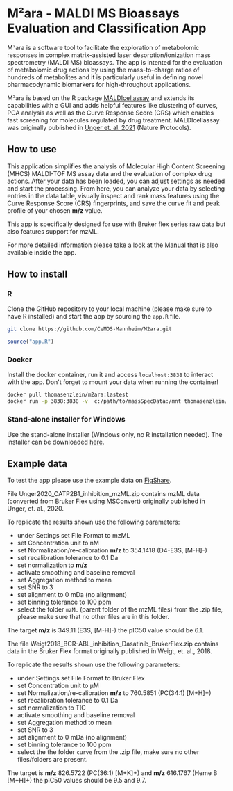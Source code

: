 # M²ara - MALDI MS Bioassays Evaluation and Classification App

M²ara is a software tool to facilitate the exploration of metabolomic responses in complex matrix-assisted laser desorption/ionization mass spectrometry (MALDI MS) bioassays. The app is intented for the evaluation of metabolomic drug actions by using the mass-to-charge ratios of hundreds of metabolites and it is particularly useful in defining novel pharmacodynamic biomarkers for high-throughput applications.

M²ara is based on the R package [MALDIcellassay](https://github.com/CeMOS-Mannheim/MALDIcellassay) and extends its capabilities with a GUI and adds helpful features like clustering of curves, PCA analysis as well as the Curve Response Score (CRS) which enables fast screening for molecules regulated by drug treatment. MALDIcellassay was originally published in [Unger et. al. 2021](https://www.nature.com/articles/s41596-021-00624-z) (Nature Protocols).

## How to use

This application simplifies the analysis of Molecular High Content Screening (MHCS) MALDI-TOF MS assay data and the evaluation of complex drug actions. After your data has been loaded, you can adjust settings as needed and start the processing. From here, you can analyze your data by selecting entries in the data table, visually inspect and rank mass features using the Curve Response Score (CRS) fingerprints, and save the curve fit and peak profile of your chosen **m/z** value. 

This app is specifically designed for use with Bruker flex series raw data but also features support for mzML.

For more detailed information please take a look at the [Manual](manual.md) that is also available inside the app.

## How to install 

### R

Clone the GitHub repository to your local machine (please make sure to have R installed) and start the app by sourcing the `app.R` file.

```bash
git clone https://github.com/CeMOS-Mannheim/M2ara.git
```

```R
source("app.R")
```

### Docker
Install the docker container, run it and access `localhost:3838` to interact with the app.
Don't forget to mount your data when running the container!

```bash
docker pull thomasenzlein/m2ara:lastest
docker run -p 3838:3838 -v  c:/path/to/massSpecData:/mnt thomasenzlein/m2ara:lastest
```

### Stand-alone installer for Windows
Use the stand-alone installer (Windows only, no R installation needed).
The installer can be downloaded [here](https://github.com/CeMOS-Mannheim/M2ara/releases/download/1.0/MALDIcellassay_1.0.exe).

## Example data
To test the app please use the example data on [FigShare](https://dx.doi.org/10.6084/m9.figshare.25736541). 

File Unger2020_OATP2B1_inhibition_mzML.zip contains mzML data (converted from Bruker Flex using MSConvert) originally published in Unger, et. al., 2020.


To replicate the results shown use the following parameters:

- under Settings set File Format to mzML
- set Concentration unit to nM
- set Normalization/re-calibration **m/z** to 354.1418 (D4-E3S, [M-H]-)
- set recalibration tolerance to 0.1 Da
- set normalization to **m/z**
- activate smoothing and baseline removal
- set Aggregation method to mean
- set SNR to 3
- set alignment to 0 mDa (no alignment)
- set binning tolerance to 100 ppm
- select the folder `mzML` (parent folder of the mzML files) from the .zip file, please make sure that no other files are in this folder.

The target **m/z** is 349.11 (E3S, [M-H]-) the pIC50 value should be 6.1.

The file Weigt2018_BCR-ABL_inhibition_Dasatinib_BrukerFlex.zip contains data in the Bruker Flex format originally published in Weigt, et. al., 2018.

To replicate the results shown use the following parameters:

- under Settings set File Format to Bruker Flex
- set Concentration unit to µM
- set Normalization/re-calibration **m/z** to 760.5851 (PC(34:1) [M+H]+)
- set recalibration tolerance to 0.1 Da
- set normalization to TIC
- activate smoothing and baseline removal
- set Aggregation method to mean
- set SNR to 3
- set alignment to 0 mDa (no alignment)
- set binning tolerance to 100 ppm
- select the the folder `curve` from the .zip file, make sure no other files/folders are present.

The target is **m/z** 826.5722 (PC(36:1) [M+K]+) and **m/z** 616.1767 (Heme B [M+H]+) the pIC50 values should be 9.5 and 9.7.

